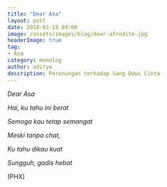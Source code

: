 ```yaml
---
title: "Dear Asa"
layout: post
date: 2018-02-19 09:00
image: /assets/images/blog/dear-afrodite.jpg
headerImage: true
tag:
- Asa
category: monolog
author: aditya
description: Perenungan terhadap Sang Dewi Cinta
---
```


_Dear Asa_

_Hai, ku tahu ini berat_

_Semoga kau tetap semangat_

_Meski tanpa chat,_

_Ku tahu dikau kuat_

_Sungguh, gadis hebat_

(PHX)
